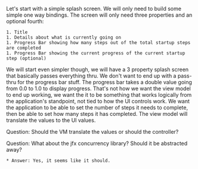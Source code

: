 
Let's start with a simple splash screen. We will only need to build some simple one way bindings. The screen will 
only need three properties and an optional fourth:

    1. Title
    1. Details about what is currently going on
    1. Progress Bar showing how many steps out of the total startup steps are completed
    1. Progress Bar showing the current progress of the current startup step (optional)

We will start even simpler though, we will have a 3 property splash screen that basically passes everything thru.
We don't want to end up with a pass-thru for the progress bar stuff. The progress bar takes a double value going
from 0.0 to 1.0 to display progress. That's not how we want the view model to end up working, we want the it to be 
something that works logically from the application's standpoint, not tied to how the UI controls work. We want the 
application to be able to set the number of steps it needs to complete, then be able to set how many steps it has 
completed. The view model will translate the values to the UI values.


Question: Should the VM translate the values or should the controller?

Question: What about the jfx concurrency library? Should it be abstracted away? 
    
    * Answer: Yes, it seems like it should.
